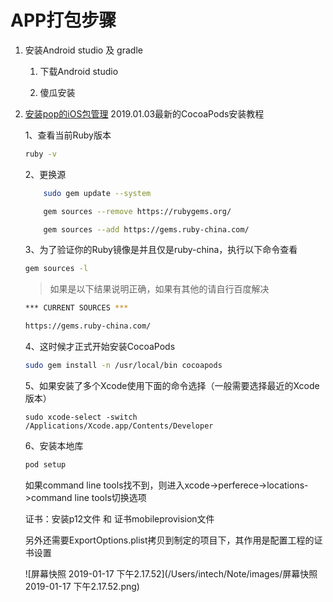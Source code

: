 # APP打包步骤 

1. 安装Android studio 及 gradle

   1. 下载Android studio

   2. 傻瓜安装

      

2. [安装pop的iOS包管理](https://www.jianshu.com/p/f43b5964f582)
    2019.01.03最新的CocoaPods安装教程

     1、查看当前Ruby版本

    ```sh
    ruby -v
    ```

    2、更换源

    ```sh
        sudo gem update --system
    
        gem sources --remove https://rubygems.org/
    
        gem sources --add https://gems.ruby-china.com/
    ```

    

    3、为了验证你的Ruby镜像是并且仅是ruby-china，执行以下命令查看

    ```sh
    gem sources -l
    ```
    

    >如果是以下结果说明正确，如果有其他的请自行百度解决

    ```sh
    *** CURRENT SOURCES ***
    
    https://gems.ruby-china.com/
    ```
    

    4、这时候才正式开始安装CocoaPods

    ```sh
    sudo gem install -n /usr/local/bin cocoapods
    ```
    

    5、如果安装了多个Xcode使用下面的命令选择（一般需要选择最近的Xcode版本）

    ```
    sudo xcode-select -switch /Applications/Xcode.app/Contents/Developer
    ```
    
    6、安装本地库

    ```sh
    pod setup
    ```
    
    
    如果command line tools找不到，则进入xcode->perferece->locations->command line tools切换选项

     
    证书：安装p12文件 和 证书mobileprovision文件


	另外还需要ExportOptions.plist拷贝到制定的项目下，其作用是配置工程的证书设置

	![屏幕快照 2019-01-17 下午2.17.52](/Users/intech/Note/images/屏幕快照 2019-01-17 下午2.17.52.png)



